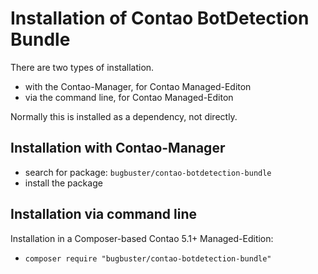 # Installation of Contao BotDetection Bundle

There are two types of installation.

* with the Contao-Manager, for Contao Managed-Editon
* via the command line, for Contao Managed-Editon

Normally this is installed as a dependency, not directly.


## Installation with Contao-Manager

* search for package: `bugbuster/contao-botdetection-bundle`
* install the package


## Installation via command line

Installation in a Composer-based Contao 5.1+ Managed-Edition:

* `composer require "bugbuster/contao-botdetection-bundle"`
